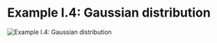 # Example I.4: Gaussian distribution

![Example I.4: Gaussian distribution](https://raw.githubusercontent.com/mark-gerarts/nature-of-code/master/screenshots/Example%20I.4%3A%20Gaussian%20distribution.gif)